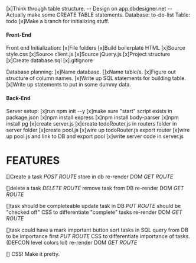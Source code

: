 [x]Think through table structure.
    -- Design on app.dbdesigner.net
    -- Actually make some CREATE TABLE statements.
    Database: to-do-list
    Table: todo
[x]Make a branch for initializing stuff.

#### Front-End

Front end Initialization:
[x]File folders
[x]Build boilerplate HTML
[x]Source style.css
[x]Source client.js
[x]Source jQuery.js
[x]Project structure
[x]Create database.sql
[x].gitignore

Database planning:
[x]Name database. 
[]xName table/s. 
[x]Figure out structure of column names. 
[x]Write up SQL statements for building table. 
[x]Write up statements to put in some dummy data.

#### Back-End

Server setup:
[x]run npm init --y
[x]make sure "start" script exists in package.json
[x]npm install express
[x]npm install body-parser
[x]npm install pg
[x]create server.js
[x]create todoRouter.js in routers folder in server folder
[x]create pool.js
[x]wire up todoRouter.js export router
[x]wire up pool.js and link to DB and export pool
[x]write server code in server.js

# FEATURES

[]Create a task *POST ROUTE*
    store in db
    re-render DOM *GET ROUTE*

[]delete a task *DELETE ROUTE*
    remove task from DB
    re-render DOM *GET ROUTE*

[]task should be completeable
    update task in DB *PUT ROUTE*
    should be "checked off"
    CSS to differentiate "complete" tasks
    re-render DOM *GET ROUTE*

[]task could have a mark important button
    sort tasks in SQL query from DB to be importance first *PUT ROUTE*
    CSS to differentiate importance of tasks. (DEFCON level colors lol)
    re-render DOM *GET ROUTE*

[] CSS! Make it pretty. 